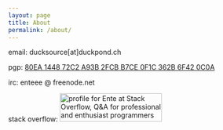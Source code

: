 ```yaml
---
layout: page
title: About
permalink: /about/
---
```


email: ducksource[at]duckpond.ch

pgp: [80EA 1448 72C2 A93B 2FCB B7CE 0F1C 362B 6F42 0C0A](https://sks-keyservers.net/pks/lookup?op=get&search=0x80EA144872C2A93B2FCBB7CE0F1C362B6F420C0A)

irc: enteee @ freenode.net

stack overflow: <a href="http://stackoverflow.com/users/3215929/ente">
<img src="http://stackoverflow.com/users/flair/3215929.png?theme=clean" width="208" height="58" alt="profile for Ente at Stack Overflow, Q&amp;A for professional and enthusiast programmers" title="profile for Ente at Stack Overflow, Q&amp;A for professional and enthusiast programmers">
</a>

